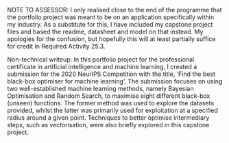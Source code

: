 NOTE TO ASSESSOR: I only realised close to the end of the programme that the portfolio project was meant to be on an application specifically within my industry. As a substitute for this, I have included my capstone project files and based the readme, datasheet and model on that instead. My apologies for the confusion, but hopefully this will at least partially suffice for credit in Required Activity 25.3. 

Non-technical writeup:
In this portfolio project for the professional certificate in artificial intelligence and machine learning, I created a submission for the 2020 NeurIPS Competition with the title, ‘Find the best black-box optimiser for machine learning’. The submission focuses on using two well-established machine learning methods, namely Bayesian Optimisation and Random Search, to maximise eight different black-box (unseen) functions. The former method was used to explore the datasets provided, whilst the latter was primarily used for exploitation at a specified radius around a given point. Techniques to better optimise intermediary steps, such as vectorisation, were also briefly explored in this capstone project.

